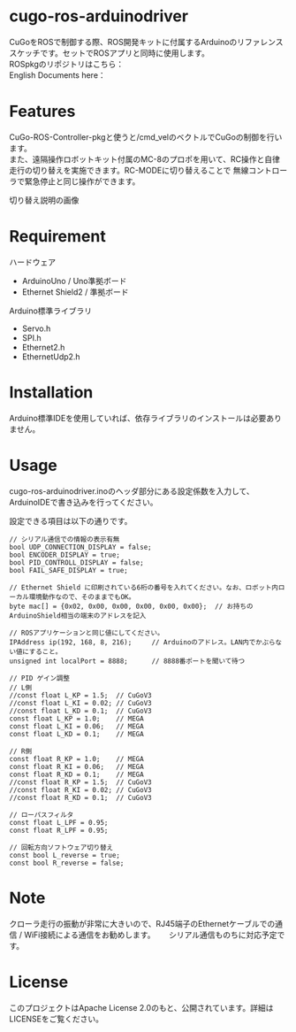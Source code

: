 # cugo-ros-arduinodriver
CuGoをROSで制御する際、ROS開発キットに付属するArduinoのリファレンススケッチです。セットでROSアプリと同時に使用します。  
ROSpkgのリポジトリはこちら：  
English Documents here：  
 
# Features
CuGo-ROS-Controller-pkgと使うと/cmd_velのベクトルでCuGoの制御を行います。  
また、遠隔操作ロボットキット付属のMC-8のプロポを用いて、RC操作と自律走行の切り替えを実施できます。RC-MODEに切り替えることで
無線コントローラで緊急停止と同じ操作ができます。

切り替え説明の画像

# Requirement
ハードウェア
* ArduinoUno / Uno準拠ボード
* Ethernet Shield2 / 準拠ボード

Arduino標準ライブラリ 
* Servo.h
* SPI.h
* Ethernet2.h
* EthernetUdp2.h
 
# Installation
 Arduino標準IDEを使用していれば、依存ライブラリのインストールは必要ありません。
 
# Usage
 
cugo-ros-arduinodriver.inoのヘッダ部分にある設定係数を入力して、ArduinoIDEで書き込みを行ってください。

設定できる項目は以下の通りです。
~~~
// シリアル通信での情報の表示有無
bool UDP_CONNECTION_DISPLAY = false;
bool ENCODER_DISPLAY = true;
bool PID_CONTROLL_DISPLAY = false;
bool FAIL_SAFE_DISPLAY = true;

// Ethernet Shield に印刷されている6桁の番号を入れてください。なお、ロボット内ローカル環境動作なので、そのままでもOK。
byte mac[] = {0x02, 0x00, 0x00, 0x00, 0x00, 0x00};  // お持ちのArduinoShield相当の端末のアドレスを記入

// ROSアプリケーションと同じ値にしてください。
IPAddress ip(192, 168, 8, 216);     // Arduinoのアドレス。LAN内でかぶらない値にすること。
unsigned int localPort = 8888;      // 8888番ポートを聞いて待つ

// PID ゲイン調整
// L側
//const float L_KP = 1.5;  // CuGoV3
//const float L_KI = 0.02; // CuGoV3
//const float L_KD = 0.1;  // CuGoV3
const float L_KP = 1.0;    // MEGA
const float L_KI = 0.06;   // MEGA
const float L_KD = 0.1;    // MEGA

// R側
const float R_KP = 1.0;    // MEGA
const float R_KI = 0.06;   // MEGA
const float R_KD = 0.1;    // MEGA
//const float R_KP = 1.5;  // CuGoV3
//const float R_KI = 0.02; // CuGoV3
//const float R_KD = 0.1;  // CuGoV3

// ローパスフィルタ
const float L_LPF = 0.95;
const float R_LPF = 0.95;

// 回転方向ソフトウェア切り替え
const bool L_reverse = true;
const bool R_reverse = false;
~~~
 
# Note
 
クローラ走行の振動が非常に大きいので、RJ45端子のEthernetケーブルでの通信 / WiFi接続による通信をお勧めします。　　
シリアル通信ものちに対応予定です。
 
 
# License
このプロジェクトはApache License 2.0のもと、公開されています。詳細はLICENSEをご覧ください。
 
